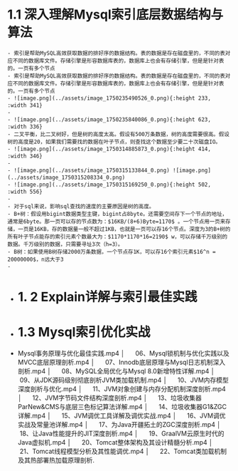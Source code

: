 # 1.1 深入理解Mysql索引底层数据结构与算法
	- 索引是帮助MySQL高效获取数据的排好序的数据结构。表的数据是存在磁盘里的，不同的表对应不同的数据库文件。存储引擎是形容数据库表的，数据库上也会有存储引擎，但是是针对表的。一页有多个节点
	- 索引是帮助MySQL高效获取数据的排好序的数据结构。表的数据是存在磁盘里的，不同的表对应不同的数据库文件。存储引擎是形容数据库表的，数据库上也会有存储引擎，但是是针对表的。一页有多个节点
	- ![image.png](../assets/image_1750235490526_0.png){:height 233, :width 341}
	-
	- ![image.png](../assets/image_1750235840086_0.png){:height 623, :width 336}
	- 二叉平衡，比二叉树好，但是树的高度太高。假设有500万条数据，树的高度需要很高。假设树的高度是20，如果我们需要找的数据在叶子节点，则查找这个数据至少要二十次磁盘IO。
	- ![image.png](../assets/image_1750314885873_0.png){:height 414, :width 346}
	-
	- ![image.png](../assets/image_1750315133844_0.png) ![image.png](../assets/image_1750315208334_0.png)
	- ![image.png](../assets/image_1750315169250_0.png){:height 502, :width 556}
	-
	- 对于sql来说，影响sql查找的速度的主要原因是树的高度。
	- B+树：假设用bigint数据类型主键，bigint占8byte。还需要空间存下一个节点的地址，通常是6byte。那一页可以存的节点数为：$16KB/(8+6)Byte=1170$ 。一个节点用一页来存储，一页是16KB，存的数据量一般不超过1KB，也就是一页可以存16个节点。深度为3的B+树的所有叶子节点能存的索引元素个数最大为：$1170*1170*16=2190$ w，可以存储千万级别的数据。千万级别的数据，只需要寻址3次（h=3）。
	- B树：如果使用B树存储2000万条数据，一个节点存1K，可以存16个索引元素$16^n = 20000000$，n远大于3
	-
- # 1. 2 Explain详解与索引最佳实践
- # 1.3 Mysql索引优化实战
- Mysql事务原理与优化最佳实践.mp4
  │      06、Mysql锁机制与优化实践以及MVCC底层原理剖析.mp4
  │      07、Innodb底层原理与Mysql日志机制深入剖析.mp4
  │      08、MySQL全局优化与Mysql 8.0新增特性详解.mp4
  │      09、从JDK源码级别彻底剖析JVM类加载机制.mp4
  │      10、JVM内存模型深度剖析与优化.mp4
  │      11、JVM对象创建与内存分配机制深度剖析.mp4
  │      12、JVM字节码文件结构深度剖析.mp4
  │      13、垃圾收集器ParNew&CMS与底层三色标记算法详解.mp4
  │      14、垃圾收集器G1&ZGC详解.mp4
  │      15、JVM调优工具详解及调优实战.mp4
  │      16、JVM调优实战及常量池详解.mp4
  │      17、为Java开疆拓土的ZGC深度剖析.mp4
  │      18、让Java性能提升的JIT深度剖析.mp4
  │      19、GraalVM云原生时代的Java虚拟机.mp4
  │      20、Tomcat整体架构及其设计精髓分析.mp4
  │      21、Tomcat线程模型分析及其性能调优.mp4
  │      22、Tomcat类加载机制及其热部署热加载原理剖析.